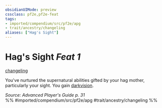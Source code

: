 ```yaml
---
obsidianUIMode: preview
cssclass: pf2e,pf2e-feat
tags:
- imported/compendium/src/pf2e/apg
- trait/ancestry/changeling
aliases: ["Hag's Sight"]
---
```

# Hag's Sight  *Feat 1*  
[changeling](changeling-b1.md)  


You've nurtured the supernatural abilities gifted by your hag mother, particularly your sight. You gain [darkvision](rules/abilities/darkvision.md).

*Source: Advanced Player's Guide p. 31*  
%% #imported/compendium/src/pf2e/apg #trait/ancestry/changeling %%